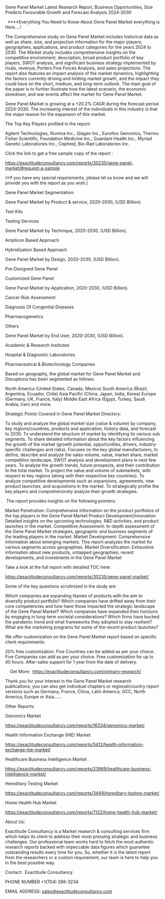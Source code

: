 Gene Panel Market Latest Research Report, Business Opportunities, Size Predicts Favourable Growth and Forecast Analysis 2024-2030

  ****Everything You Need to Know About Gene Panel Market everything is Here....!

The Comprehensive study on Gene Panel Market includes historical data as well as share, size, and projection information for the major players, geographies, applications, and product categories for the years 2024 to 2030. The Market study includes comprehensive insights on the competitive environment, description, broad product portfolio of key players, SWOT analysis, and significant business strategy implemented by rivals, revenue, Porters Five Forces Analysis, and sales projections. The report also features an impact analysis of the market dynamics, highlighting the factors currently driving and limiting market growth, and the impact they could have on the short, medium, and long-term outlook. The main goal of the paper is to further illustrate how the latest scenario, the economic slowdown, and war events affect the market for Gene Panel Market.

Gene Panel Market is growing at a +20.2% CAGR during the forecast period 2024-2030. The increasing interest of the individuals in this industry is that the major reason for the expansion of this market.

The Top Key Players profiled in the report: 

Agilent Technologies, Illumina Inc., Qiagen Inc., Eurofins Genomics, Thermo Fisher Scientific, Foundation Medicine Inc., Guardant Health Inc., Myriad Genetic Laboratories Inc., Cepheid, Bio-Rad Laboratories Inc.

Click the link to get a free sample copy of the report :

https://exactitudeconsultancy.com/reports/30235/gene-panel-market/#request-a-sample

(*If you have any special requirements, please let us know and we will provide you with the report as you wish.)

Gene Panel Market Segmentation:

Gene Panel Market by Product & service, 2020-2030, (USD Billion).

Test Kits

Testing Services

Gene Panel Market by Technique, 2020-2030, (USD Billion).

Amplicon Based Approach

Hybridization Based Approach

Gene Panel Market by Design, 2020-2030, (USD Billion).

Pre-Designed Gene Panel

Customized Gene Panel

Gene Panel Market by Application, 2020-2030, (USD Billion).

Cancer Risk Assessment

Diagnosis Of Congenital Diseases

Pharmacogenetics

Others

Gene Panel Market by End User, 2020-2030, (USD Billion).

Academic & Research Institutes

Hospital & Diagnostic Laboratories

Pharmaceutical & Biotechnology Companies

Based on geography, the global market for Gene Panel Market and Disruptions has been segmented as follows:

North America (United States, Canada, Mexico)
South America (Brazil, Argentina, Ecuador, Chile)
Asia Pacific (China, Japan, India, Korea)
Europe (Germany, UK, France, Italy)
Middle East Africa (Egypt, Turkey, Saudi Arabia, Iran) and more.

Strategic Points Covered in Gene Panel Market Directory:

To study and analyze the global market size (value & volume) by company, key regions/countries, products and application, history data, and forecast to 2030.
To understand the structure of market by identifying its various sub segments.
To share detailed information about the key factors influencing the growth of the market (growth potential, opportunities, drivers, industry-specific challenges and risks).
Focuses on the key global manufacturers, to define, describe and analyze the sales volume, value, market share, market competition landscape, SWOT analysis and development plans in next few years.
To analyze the growth trends, future prospects, and their contribution to the total market.
To project the value and volume of submarkets, with respect to key regions (along with their respective key countries).
To analyze competitive developments such as expansions, agreements, new product launches, and acquisitions in the market.
To strategically profile the key players and comprehensively analyze their growth strategies.

 The report provides insights on the following pointers:

Market Penetration: Comprehensive information on the product portfolios of the top players in the Gene Panel Market
Product Development/Innovation: Detailed insights on the upcoming technologies, R&D activities, and product launches in the market.
Competitive Assessment: In-depth assessment of the Gene Panel Market strategies, geographic and business segments of the leading players in the market.
Market Development: Comprehensive information about emerging markets. This report analyzes the market for various segments across geographies.
Market Diversification: Exhaustive information about new products, untapped geographies, recent developments, and investments in the Gene Panel Market

Take a look at the full report with detailed TOC here:

https://exactitudeconsultancy.com/reports/30235/gene-panel-market/

Some of the key questions scrutinized in the study are:

Which companies are expanding litanies of products with the aim to diversify product portfolio?
Which companies have drifted away from their core competencies and how have those impacted the strategic landscape of the Gene Panel Market?
Which companies have expanded their horizons by engaging in long-term societal considerations?
Which firms have bucked the pandemic trend and what frameworks they adopted to stay resilient?
What are the marketing programs for some of the recent product launches?

We offer customization on the Gene Panel Market report based on specific client requirements:

20% free customization.
Five Countries can be added as per your choice.
Five Companies can add as per your choice.
Free customization for up to 40 hours.
After-sales support for 1 year from the date of delivery.

    Get More:  https://exactitudeconsultancy.com/primary-research/

Thank you for your interest in the Gene Panel Market research publications; you can also get individual chapters or regional/country report versions such as Germany, France, China, Latin America, GCC, North America, Europe or Asia……

Other Reports:

Genomics Market

https://exactitudeconsultancy.com/reports/16334/genomics-market/.

Health Information Exchange (HIE) Market

https://exactitudeconsultancy.com/reports/5412/health-information-exchange-hie-market/

Healthcare Business Intelligence Market

https://exactitudeconsultancy.com/reports/23969/healthcare-business-intelligence-market/

Hereditary Testing Market

https://exactitudeconsultancy.com/reports/3449/hereditary-testing-market/

Home Health Hub Market

https://exactitudeconsultancy.com/reports/7122/home-health-hub-market/

About Us:

Exactitude Consultancy is a Market research & consulting services firm which helps its client to address their most pressing strategic and business challenges. Our professional team works hard to fetch the most authentic research reports backed with impeccable data figures which guarantee outstanding results every time for you. So, whether it is the latest report from the researchers or a custom requirement, our team is here to help you in the best possible way.

Contact:  Exactitude Consultancy

PHONE NUMBER +1(704) 266-3234

EMAIL ADDRESS: sales@exactitudeconsultancy.com
